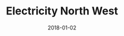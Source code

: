 ---
layout: site
title: "Electricity North West"
date: 2018-01-02
categories: [community]
version: 1.6.6
major: 1
minor: 6
patch: 6
slug: electricity-north-west
link: https://www.enwl.co.uk/
permalink: /sites/:slug
---
